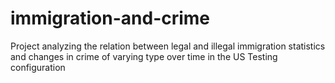 # immigration-and-crime


Project analyzing the relation between legal and illegal immigration statistics and changes in crime of varying type over time in the US
Testing configuration

